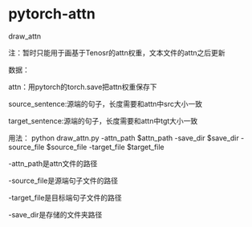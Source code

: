 # pytorch-attn
draw_attn

注：暂时只能用于画基于Tenosr的attn权重，文本文件的attn之后更新

数据：

attn：用pytorch的torch.save把attn权重保存下

source_sentence:源端的句子，长度需要和attn中src大小一致

target_sentence:源端的句子，长度需要和attn中tgt大小一致


用法：
python draw_attn.py -attn_path $attn_path -save_dir $save_dir -source_file $source_file -target_file $target_file

-attn_path是attn文件的路径

-source_file是源端句子文件的路径

-target_file是目标端句子文件的路径

-save_dir是存储的文件夹路径
